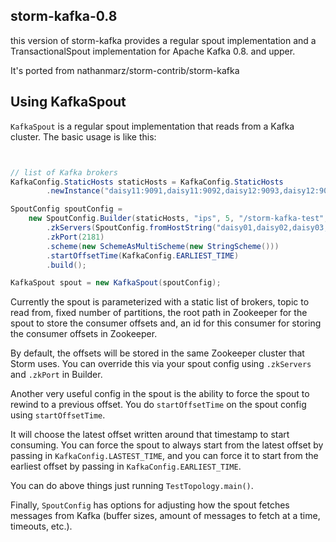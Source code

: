 ## storm-kafka-0.8

this version of storm-kafka provides a regular spout implementation and a TransactionalSpout implementation for Apache Kafka 0.8. and upper.

It's ported from nathanmarz/storm-contrib/storm-kafka


## Using KafkaSpout

`KafkaSpout` is a regular spout implementation that reads from a Kafka cluster. The basic usage is like this:

```java


// list of Kafka brokers
KafkaConfig.StaticHosts staticHosts = KafkaConfig.StaticHosts
        .newInstance("daisy11:9091,daisy11:9092,daisy12:9093,daisy12:9094");

SpoutConfig spoutConfig =
    new SpoutConfig.Builder(staticHosts, "ips", 5, "/storm-kafka-test", "cli-storm")
        .zkServers(SpoutConfig.fromHostString("daisy01,daisy02,daisy03,daisy04,daisy05"))
        .zkPort(2181)
        .scheme(new SchemeAsMultiScheme(new StringScheme()))
        .startOffsetTime(KafkaConfig.EARLIEST_TIME)
        .build();

KafkaSpout spout = new KafkaSpout(spoutConfig);
```

Currently the spout is parameterized with a static list of brokers, topic to read from, fixed number of partitions, the root path in Zookeeper for the spout to store the consumer offsets and, an id for this consumer for storing the consumer offsets in Zookeeper.

By default, the offsets will be stored in the same Zookeeper cluster that Storm uses. You can override this via your spout config using `.zkServers` and `.zkPort` in Builder.

Another very useful config in the spout is the ability to force the spout to rewind to a previous offset. You do `startOffsetTime` on the spout config using `startOffsetTime`.


It will choose the latest offset written around that timestamp to start consuming. You can force the spout to always start from the latest offset by passing in `KafkaConfig.LASTEST_TIME`, and you can force it to start from the earliest offset by passing in `KafkaConfig.EARLIEST_TIME`.

You can do above things just running `TestTopology.main()`.

Finally, `SpoutConfig` has options for adjusting how the spout fetches messages from Kafka (buffer sizes, amount of messages to fetch at a time, timeouts, etc.).




